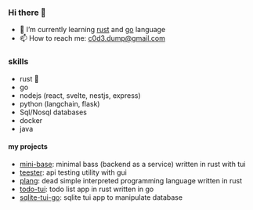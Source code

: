 ### Hi there 👋
 
- 🌱 I’m currently learning [rust](https://www.rust-lang.org) and [go](https://go.dev/) language
- 📫 How to reach me: c0d3.dump@gmail.com

### skills
- rust 🦀
- go
- nodejs (react, svelte, nestjs, express)
- python (langchain, flask)
- Sql/Nosql databases
- docker
- java

#### my projects
- [mini-base](https://github.com/c0d3-dump/mini-base): minimal bass (backend as a service) written in rust with tui
- [teester](https://github.com/c0d3-dump/teester): api testing utility with gui 
- [plang](https://github.com/c0d3-dump/plang): dead simple interpreted programming language written in rust 
- [todo-tui](https://github.com/c0d3-dump/todo-tui): todo list app in rust written in go 
- [sqlite-tui-go](https://github.com/c0d3-dump/sqlite-tui-go): sqlite tui app to manipulate database
